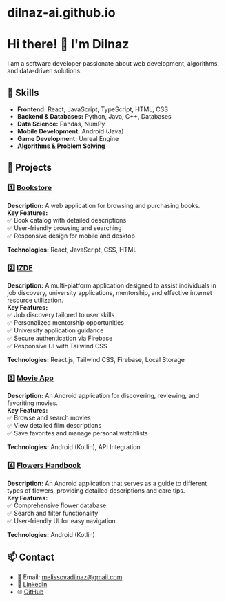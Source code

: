 # dilnaz-ai.github.io
# Hi there! 👋 I'm Dilnaz  

I am a software developer passionate about web development, algorithms, and data-driven solutions.  

## 🔹 Skills  
- **Frontend:** React, JavaScript, TypeScript, HTML, CSS  
- **Backend & Databases:** Python, Java, C++, Databases  
- **Data Science:** Pandas, NumPy
- **Mobile Development:** Android (Java)
- **Game Development:** Unreal Engine
- **Algorithms & Problem Solving**  

## 🔹 Projects  
### 1️⃣ [Bookstore](https://github.com/Zhanerrrkeee/BkS-project)  
**Description:** A web application for browsing and purchasing books.  
**Key Features:**  
✅ Book catalog with detailed descriptions  
✅ User-friendly browsing and searching  
✅ Responsive design for mobile and desktop  

**Technologies:** React, JavaScript, CSS, HTML  

### 2️⃣ [IZDE](https://github.com/Dilyaaaa/IZDE)  
**Description:** A multi-platform application designed to assist individuals in job discovery, university applications, mentorship, and effective internet resource utilization.  
**Key Features:**  
✅ Job discovery tailored to user skills  
✅ Personalized mentorship opportunities  
✅ University application guidance  
✅ Secure authentication via Firebase  
✅ Responsive UI with Tailwind CSS  

**Technologies:** React.js, Tailwind CSS, Firebase, Local Storage  

### 3️⃣ [Movie App](https://github.com/szarina/Final-Android)  
**Description:** An Android application for discovering, reviewing, and favoriting movies.  
**Key Features:**  
✅ Browse and search movies  
✅ View detailed film descriptions  
✅ Save favorites and manage personal watchlists  

**Technologies:** Android (Kotlin), API Integration  

### 4️⃣ [Flowers Handbook](https://github.com/Dilyaaaa/FlowersHandBook)  
**Description:** An Android application that serves as a guide to different types of flowers, providing detailed descriptions and care tips.  
**Key Features:**  
✅ Comprehensive flower database  
✅ Search and filter functionality  
✅ User-friendly UI for easy navigation  

**Technologies:** Android (Kotlin) 

 

## 📫 Contact  
- 📩 Email: melissovadilnaz@gmail.com  
- 🔗 [LinkedIn](www.linkedin.com/in/dilnaz-melissova-4240392b3)  
- 🌐 [GitHub](https://github.com/Dilyaaaa)  
